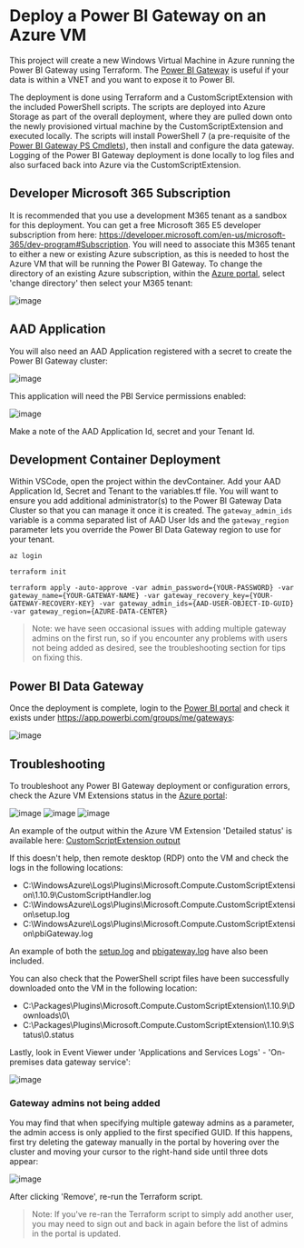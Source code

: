 # Deploy a Power BI Gateway on an Azure VM

This project will create a new Windows Virtual Machine in Azure running the Power BI Gateway using Terraform.  The [Power BI Gateway](https://docs.microsoft.com/en-us/data-integration/gateway/service-gateway-onprem) is useful if your data is within a VNET and you want to expose it to Power BI.

The deployment is done using Terraform and a CustomScriptExtension with the included PowerShell scripts.  The scripts are deployed into Azure Storage as part of the overall deployment, where they are pulled down onto the newly provisioned virtual machine by the CustomScriptExtension and executed locally.  The scripts will install PowerShell 7 (a pre-requisite of the [Power BI Gateway PS Cmdlets](https://docs.microsoft.com/en-us/powershell/gateway/overview?view=datagateway-ps)), then install and configure the data gateway.  Logging of the Power BI Gateway deployment is done locally to log files and also surfaced back into Azure via the CustomScriptExtension.

## Developer Microsoft 365 Subscription

It is recommended that you use a development M365 tenant as a sandbox for this deployment.  You can get a free Microsoft 365 E5 developer subscription from here: https://developer.microsoft.com/en-us/microsoft-365/dev-program#Subscription.  You will need to associate this M365 tenant to either a new or existing Azure subscription, as this is needed to host the Azure VM that will be running the Power BI Gateway.  To change the directory of an existing Azure subscription, within the [Azure portal](https://portal.azure.com/), select 'change directory' then select your M365 tenant:

![image](docs/azure_directory.png)

## AAD Application

You will also need an AAD Application registered with a secret to create the Power BI Gateway cluster:

![image](docs/aad_app.png)

This application will need the PBI Service permissions enabled:

![image](docs/aad_app_permissions.png)

Make a note of the AAD Application Id, secret and your Tenant Id.

## Development Container Deployment

Within VSCode, open the project within the devContainer.  Add your AAD Application Id, Secret and Tenant to the variables.tf file.  You will want to ensure you add additional administrator(s)  to the Power BI Gateway Data Cluster so that you can manage it once it is created.  The `gateway_admin_ids` variable is a comma separated list of AAD User Ids and the `gateway_region` parameter lets you override the Power BI Data Gateway region to use for your tenant.

`az login`

`terraform init`

`terraform apply -auto-approve -var admin_password={YOUR-PASSWORD} -var gateway_name={YOUR-GATEWAY-NAME} -var gateway_recovery_key={YOUR-GATEWAY-RECOVERY-KEY} -var gateway_admin_ids={AAD-USER-OBJECT-ID-GUID} -var gateway_region={AZURE-DATA-CENTER}`

> Note: we have seen occasional issues with adding multiple gateway admins on the first run, so if you encounter any problems with users not being added as desired, see the troubleshooting section for tips on fixing this.

## Power BI Data Gateway

Once the deployment is complete, login to the [Power BI portal](https://app.powerbi.com/) and check it exists under https://app.powerbi.com/groups/me/gateways:

![image](docs/pbi_gateway.png)

## Troubleshooting

To troubleshoot any Power BI Gateway deployment or configuration errors, check the Azure VM Extensions status in the [Azure portal](https://portal.azure.com/):

![image](docs/vm_extensions.png)
![image](docs/vm_extensions_status.png)
![image](docs/vm_extensions_status_output.png)

An example of the output within the Azure VM Extension 'Detailed status' is available here: [CustomScriptExtension output](docs/gatewayinstall.json)

If this doesn't help, then remote desktop (RDP) onto the VM and check the logs in the following locations:

- C:\WindowsAzure\Logs\Plugins\Microsoft.Compute.CustomScriptExtension\1.10.9\CustomScriptHandler.log
- C:\WindowsAzure\Logs\Plugins\Microsoft.Compute.CustomScriptExtension\setup.log
- C:\WindowsAzure\Logs\Plugins\Microsoft.Compute.CustomScriptExtension\pbiGateway.log

An example of both the [setup.log](docs/setup.log) and [pbigateway.log](docs/pbiGateway.log) have also been included.

You can also check that the PowerShell script files have been successfully downloaded onto the VM in the following location:

- C:\Packages\Plugins\Microsoft.Compute.CustomScriptExtension\1.10.9\Downloads\0\
- C:\Packages\Plugins\Microsoft.Compute.CustomScriptExtension\1.10.9\Status\0.status

Lastly, look in Event Viewer under 'Applications and Services Logs' - 'On-premises data gateway service':

![image](docs/eventvwr.png)

### Gateway admins not being added

You may find that when specifying multiple gateway admins as a parameter, the admin access is only applied to the first specified GUID. If this happens, first try deleting the gateway manually in the portal by hovering over the cluster and moving your cursor to the right-hand side until three dots appear:

![image](docs/vm_extensions.png)

After clicking 'Remove', re-run the Terraform script.

> Note: If you've re-ran the Terraform script to simply add another user, you may need to sign out and back in again before the list of admins in the portal is updated.
